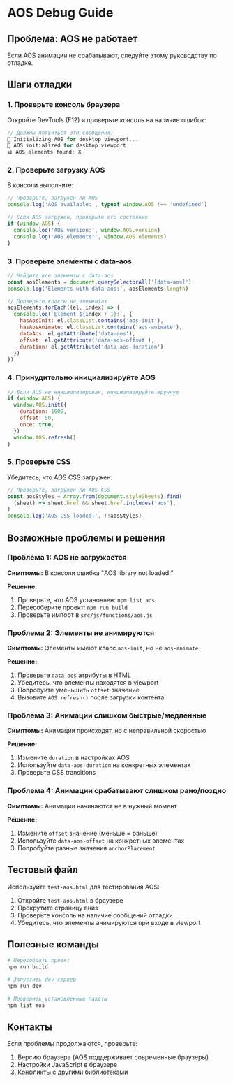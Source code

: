 # AOS Debug Guide

## Проблема: AOS не работает

Если AOS анимации не срабатывают, следуйте этому руководству по отладке.

## Шаги отладки

### 1. Проверьте консоль браузера

Откройте DevTools (F12) и проверьте консоль на наличие ошибок:

```javascript
// Должны появиться эти сообщения:
🎨 Initializing AOS for desktop viewport...
🎨 AOS initialized for desktop viewport
📊 AOS elements found: X
```

### 2. Проверьте загрузку AOS

В консоли выполните:

```javascript
// Проверьте, загружен ли AOS
console.log('AOS available:', typeof window.AOS !== 'undefined')

// Если AOS загружен, проверьте его состояние
if (window.AOS) {
  console.log('AOS version:', window.AOS.version)
  console.log('AOS elements:', window.AOS.elements)
}
```

### 3. Проверьте элементы с data-aos

```javascript
// Найдите все элементы с data-aos
const aosElements = document.querySelectorAll('[data-aos]')
console.log('Elements with data-aos:', aosElements.length)

// Проверьте классы на элементах
aosElements.forEach((el, index) => {
  console.log(`Element ${index + 1}:`, {
    hasAosInit: el.classList.contains('aos-init'),
    hasAosAnimate: el.classList.contains('aos-animate'),
    dataAos: el.getAttribute('data-aos'),
    offset: el.getAttribute('data-aos-offset'),
    duration: el.getAttribute('data-aos-duration'),
  })
})
```

### 4. Принудительно инициализируйте AOS

```javascript
// Если AOS не инициализирован, инициализируйте вручную
if (window.AOS) {
  window.AOS.init({
    duration: 1000,
    offset: 50,
    once: true,
  })
  window.AOS.refresh()
}
```

### 5. Проверьте CSS

Убедитесь, что AOS CSS загружен:

```javascript
// Проверьте, загружен ли AOS CSS
const aosStyles = Array.from(document.styleSheets).find(
  (sheet) => sheet.href && sheet.href.includes('aos'),
)
console.log('AOS CSS loaded:', !!aosStyles)
```

## Возможные проблемы и решения

### Проблема 1: AOS не загружается

**Симптомы:** В консоли ошибка "AOS library not loaded!"

**Решение:**

1. Проверьте, что AOS установлен: `npm list aos`
2. Пересоберите проект: `npm run build`
3. Проверьте импорт в `src/js/functions/aos.js`

### Проблема 2: Элементы не анимируются

**Симптомы:** Элементы имеют класс `aos-init`, но не `aos-animate`

**Решение:**

1. Проверьте `data-aos` атрибуты в HTML
2. Убедитесь, что элементы находятся в viewport
3. Попробуйте уменьшить `offset` значение
4. Вызовите `AOS.refresh()` после загрузки контента

### Проблема 3: Анимации слишком быстрые/медленные

**Симптомы:** Анимации происходят, но с неправильной скоростью

**Решение:**

1. Измените `duration` в настройках AOS
2. Используйте `data-aos-duration` на конкретных элементах
3. Проверьте CSS transitions

### Проблема 4: Анимации срабатывают слишком рано/поздно

**Симптомы:** Анимации начинаются не в нужный момент

**Решение:**

1. Измените `offset` значение (меньше = раньше)
2. Используйте `data-aos-offset` на конкретных элементах
3. Попробуйте разные значения `anchorPlacement`

## Тестовый файл

Используйте `test-aos.html` для тестирования AOS:

1. Откройте `test-aos.html` в браузере
2. Прокрутите страницу вниз
3. Проверьте консоль на наличие сообщений отладки
4. Убедитесь, что элементы анимируются при входе в viewport

## Полезные команды

```bash
# Пересобрать проект
npm run build

# Запустить dev сервер
npm run dev

# Проверить установленные пакеты
npm list aos
```

## Контакты

Если проблемы продолжаются, проверьте:

1. Версию браузера (AOS поддерживает современные браузеры)
2. Настройки JavaScript в браузере
3. Конфликты с другими библиотеками
